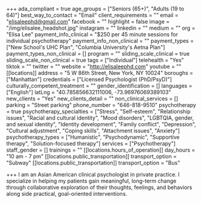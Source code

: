 +++
ada_compliant = true
age_groups = ["Seniors (65+)", "Adults (19 to 64)"]
best_way_to_contact = "Email"
client_requirements = ""
email = "elisaleephd@gmail.com"
facebook = ""
highlight = false
image = "/img/elisalee_headshot.jpg"
instagram = ""
linkedin = ""
medium = ""
org = "Elisa Lee"
payment_info_clinical = "$250 per 45 minute sessions for individual psychotherapy"
payment_info_non_clinical = ""
payment_types = ["New School's UHC Plan", "Columbia University's Aetna Plan"]
payment_types_non_clinical = []
program = ""
sliding_scale_clinical = true
sliding_scale_non_clinical = true
tags = ["Individual"]
telehealth = "Yes"
tiktok = ""
twitter = ""
website = "http://elisaleephd.com"
youtube = ""
[[locations]]
address = "5 W 86th Street, New York, NY 10024"
boroughs = ["Manhattan"]
credentials = ["Licensed Psychologist (PhD/PsyD)"]
culturally_competent_treatment = ""
gender_identification = []
languages = ["English"]
latLng = "40.785856632111006, -73.96976069389103"
new_clients = "Yes"
new_clients_detail = ""
non_clinical_services = []
parking = "Street parking"
phone_number = "646-818-9510"
psychotherapy = true
psychotherapy_specialties = ["Stress", "Self-esteem", "Relationship issues", "Racial and cultural identity", "Mood disorders", "LGBTQIA, gender, and sexual identity", "Identity development", "Family conflict", "Depression", "Cultural adjustment", "Coping skills", "Attachment issues", "Anxiety"]
psychotherapy_types = ["Humanistic", "Psychodynamic", "Supportive therapy", "Solution-focused therapy"]
services = ["Psychotherapy"]
staff_gender = []
trainings = ""
[[locations.hours_of_operation]]
day_hours = "10 am - 7 pm"
[[locations.public_transportation]]
transport_option = "Subway"
[[locations.public_transportation]]
transport_option = "Bus"

+++
I am an Asian American clinical psychologist in private practice. I specialize in helping my patients gain meaningful, long-term change through collaborative exploration of their thoughts, feelings, and behaviors along side practical, goal-oriented interventions.
